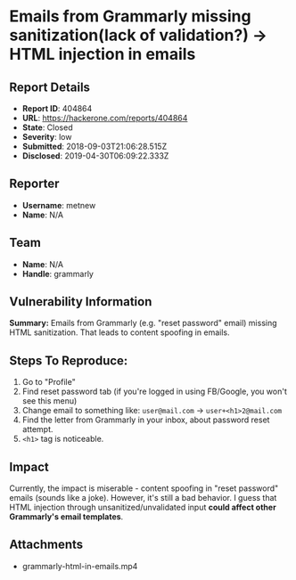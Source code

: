 # Emails from Grammarly missing sanitization(lack of validation?) -> HTML injection in emails

## Report Details
- **Report ID**: 404864
- **URL**: https://hackerone.com/reports/404864
- **State**: Closed
- **Severity**: low
- **Submitted**: 2018-09-03T21:06:28.515Z
- **Disclosed**: 2019-04-30T06:09:22.333Z

## Reporter
- **Username**: metnew
- **Name**: N/A

## Team
- **Name**: N/A
- **Handle**: grammarly

## Vulnerability Information
**Summary:** 
Emails from Grammarly (e.g. "reset password" email) missing HTML sanitization. That leads to content spoofing in emails.

## Steps To Reproduce:

1. Go to "Profile"
2. Find reset password tab (if you're logged in using FB/Google, you won't see this menu)
3. Change email to something like: `user@mail.com` -> `user+<h1>2@mail.com`
4. Find the letter from Grammarly in your inbox, about password reset attempt.
5. `<h1>` tag is noticeable.

## Impact

Currently, the impact is miserable - content spoofing in "reset password" emails (sounds like a joke).
However, it's still a bad behavior. I guess that HTML injection through unsanitized/unvalidated input **could affect other Grammarly's email templates**.

## Attachments
- grammarly-html-in-emails.mp4
